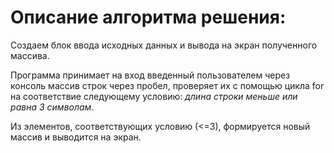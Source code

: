 # Описание алгоритма решения:
Создаем блок ввода исходных данных и вывода на экран полученного массива. 

Программа принимает на вход введенный пользователем через консоль массив строк через пробел, проверяет их с помощью цикла for на соответствие следующему условию: *длина строки меньше или равна 3 символам*. 

Из элементов, соответствующих условию (<=3), формируется новый массив и выводится на экран. 
